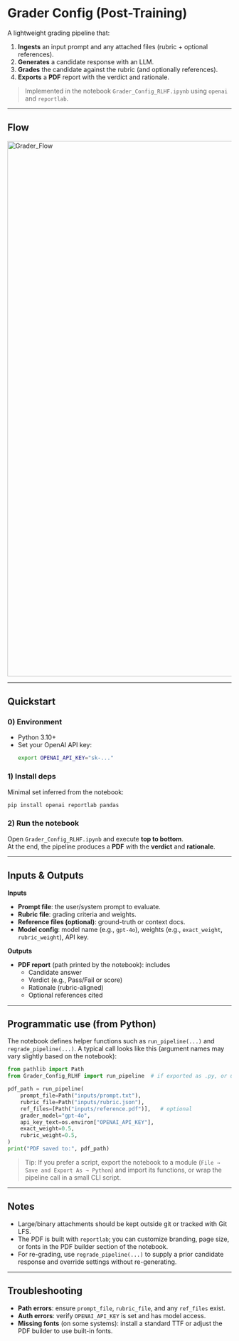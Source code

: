 # Grader Config (Post-Training)

A lightweight grading pipeline that:
1) **Ingests** an input prompt and any attached files (rubric + optional references).
2) **Generates** a candidate response with an LLM.
3) **Grades** the candidate against the rubric (and optionally references).
4) **Exports** a **PDF** report with the verdict and rationale.

> Implemented in the notebook `Grader_Config_RLHF.ipynb` using `openai` and `reportlab`.

---

## Flow

<img width="700" height="1200" alt="Grader_Flow" src="https://github.com/user-attachments/assets/fb376472-8aaa-4e6d-8abb-098a0e46aee1" />

---

## Quickstart

### 0) Environment
- Python 3.10+
- Set your OpenAI API key:
  ```bash
  export OPENAI_API_KEY="sk-..."
  ```

### 1) Install deps
Minimal set inferred from the notebook:
```bash
pip install openai reportlab pandas
```

### 2) Run the notebook
Open `Grader_Config_RLHF.ipynb` and execute **top to bottom**.  
At the end, the pipeline produces a **PDF** with the **verdict** and **rationale**.

---

## Inputs & Outputs

**Inputs**
- **Prompt file**: the user/system prompt to evaluate.
- **Rubric file**: grading criteria and weights.
- **Reference files (optional)**: ground-truth or context docs.
- **Model config**: model name (e.g., `gpt-4o`), weights (e.g., `exact_weight`, `rubric_weight`), API key.

**Outputs**
- **PDF report** (path printed by the notebook): includes
  - Candidate answer
  - Verdict (e.g., Pass/Fail or score)
  - Rationale (rubric-aligned)
  - Optional references cited

---

## Programmatic use (from Python)

The notebook defines helper functions such as `run_pipeline(...)` and `regrade_pipeline(...)`.
A typical call looks like this (argument names may vary slightly based on the notebook):
```python
from pathlib import Path
from Grader_Config_RLHF import run_pipeline  # if exported as .py, or use %run in a notebook

pdf_path = run_pipeline(
    prompt_file=Path("inputs/prompt.txt"),
    rubric_file=Path("inputs/rubric.json"),
    ref_files=[Path("inputs/reference.pdf")],   # optional
    grader_model="gpt-4o",
    api_key_text=os.environ["OPENAI_API_KEY"],
    exact_weight=0.5,
    rubric_weight=0.5,
)
print("PDF saved to:", pdf_path)
```

> Tip: If you prefer a script, export the notebook to a module (`File → Save and Export As → Python`) and import its functions, or wrap the pipeline call in a small CLI script.

---

## Notes
- Large/binary attachments should be kept outside git or tracked with Git LFS.
- The PDF is built with `reportlab`; you can customize branding, page size, or fonts in the PDF builder section of the notebook.
- For re-grading, use `regrade_pipeline(...)` to supply a prior candidate response and override settings without re-generating.

---

## Troubleshooting
- **Path errors**: ensure `prompt_file`, `rubric_file`, and any `ref_files` exist.
- **Auth errors**: verify `OPENAI_API_KEY` is set and has model access.
- **Missing fonts** (on some systems): install a standard TTF or adjust the PDF builder to use built-in fonts.
